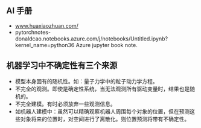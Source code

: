 
## AI 手册

- www.huaxiaozhuan.com/
- pytorchnotes-donaldcao.notebooks.azure.com/j/notebooks/Untitled.ipynb?kernel_name=python36  Azure jupyter book note.

## 机器学习中不确定性有三个来源

- 模型本身固有的随机性。如：量子力学中的粒子动力学方程。
- 不完全的观测。即使是确定性系统，当无法观测所有驱动变量时，结果也是随机的。
- 不完全建模。有时必须放弃一些观测信息。
- 如机器人建模中：虽然可以精确观察机器人周围每个对象的位置，但在预测这些对象将来的位置时，对空间进行了离散化。则位置预测将带有不确定性。

##
